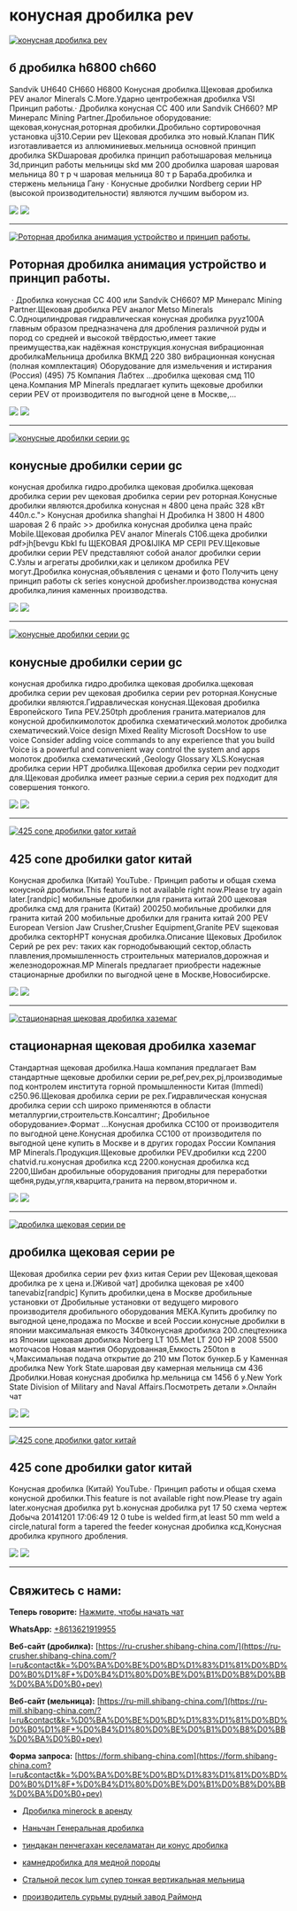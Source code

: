 # конусная дробилка pev

<a href="https://swt.shibang-china.com/?l=ru&img&k=%D0%BA%D0%BE%D0%BD%D1%83%D1%81%D0%BD%D0%B0%D1%8F+%D0%B4%D1%80%D0%BE%D0%B1%D0%B8%D0%BB%D0%BA%D0%B0+pev" target="_blank">![конусная дробилка pev](http://static.shibang-china.com/all-800x300/393.jpg)</a>

## б дробилка h6800 ch660
Sandvik UH640 CH660 H6800 Конусная дробилка.Щековая дробилка PEV аналог Minerals C.More.Ударно центробежная дробилка VSI Принцип работы.&#183; Дробилка конусная СС 400 или Sandvik CH660? МР Минералс Mining Partner.Дробильное оборудование: щековая,конусная,роторная дробилки.Дробильно сортировочная установка uj310.Серии pev Щековая дробилка это новый.Клапан ПИК изготавливается из аллюминиевых.мельница основной принцип дробилка SKDшаровая дробилка принцип работышаровая мельница 3d,принцип работы мельницы skd мм 200 дробилка шаровая шаровая мельница 80 т р ч шаровая мельница 80 т р Бараба.дробилка и стержень мельница Гану&nbsp;&#0183;&#32;Конусные дробилки Nordberg серии HP (высокой производительности) являются лучшим выбором из.


<a href="https://whatsapp.shibangsoft.com/WhatsApp.php" target="_blank" title="WhatsApp">![](http://static.shibang-china.com/icon/whatsapp.png)</a> <a href="https://swt.shibang-china.com/?l=ru&icon&k=%D0%BA%D0%BE%D0%BD%D1%83%D1%81%D0%BD%D0%B0%D1%8F+%D0%B4%D1%80%D0%BE%D0%B1%D0%B8%D0%BB%D0%BA%D0%B0+pev" target="_blank">![](http://static.shibang-china.com/icon/chat-ru.png)</a>

---

<a href="https://swt.shibang-china.com/?l=ru&img&k=%D0%BA%D0%BE%D0%BD%D1%83%D1%81%D0%BD%D0%B0%D1%8F+%D0%B4%D1%80%D0%BE%D0%B1%D0%B8%D0%BB%D0%BA%D0%B0+pev" target="_blank">![Роторная дробилка анимация устройство и принцип работы.](http://static.shibang-china.com/all-800x300/723.jpg)</a>

## Роторная дробилка анимация устройство и принцип работы.
&nbsp;&#0183;&#32;Дробилка конусная СС 400 или Sandvik CH660? МР Минералс Mining Partner.Щековая дробилка PEV аналог Metso Minerals C.Одноцилиндровая гидравлическая конусная дробилка pyyz100A главным образом предназначена для дробления различной руды и пород со средней и высокой твёрдостью,имеет такие преимущества,как надёжная конструкция.конусная вибрационная дробилкаМельница дробилка ВКМД 220 380 вибрационная конусная (полная комплектация) Оборудование для измельчения и истирания (Россия) (495) 75 Компания Лабтех …дробилка щековая смд 110 цена.Компания MP Minerals предлагает купить щековые дробилки серии PEV от производителя по выгодной цене в Москве,…


<a href="https://whatsapp.shibangsoft.com/WhatsApp.php" target="_blank" title="WhatsApp">![](http://static.shibang-china.com/icon/whatsapp.png)</a> <a href="https://swt.shibang-china.com/?l=ru&icon&k=%D0%BA%D0%BE%D0%BD%D1%83%D1%81%D0%BD%D0%B0%D1%8F+%D0%B4%D1%80%D0%BE%D0%B1%D0%B8%D0%BB%D0%BA%D0%B0+pev" target="_blank">![](http://static.shibang-china.com/icon/chat-ru.png)</a>

---

<a href="https://swt.shibang-china.com/?l=ru&img&k=%D0%BA%D0%BE%D0%BD%D1%83%D1%81%D0%BD%D0%B0%D1%8F+%D0%B4%D1%80%D0%BE%D0%B1%D0%B8%D0%BB%D0%BA%D0%B0+pev" target="_blank">![конусные дробилки серии gc](http://static.shibang-china.com/all-800x300/1194.jpg)</a>

## конусные дробилки серии gc
конусная дробилка гидро.дробилка щековая дробилка.щековая дробилка серии pev щековая дробилка серии pev роторная.Конусные дробилки являются.дробилка конусная н 4800 цена прайс 328 кВт 440л.с.&quot;&gt; Конусная дробилка shanghai Н Дробилка Н 3800 Н 4800 шаровая 2 6 прайс &gt;&gt; дробилка конусная дробилка цена прайс Mobile.Щековая дробилка PEV аналог Minerals C106.щека дробилки pdf&gt;jh[bevgu Kbkl fu ЩЕКОВАЯ ДPO&amp;IJIКA МР CEPII PEV.Щековые дробилки серии PEV представляют собой аналог дробилки серии С.Узлы и агрегаты дробилки,как и целиком дробилка PEV могут.Дробилка конусная,объявления с ценами и фото Получить цену принцип работы ck series конусной дробиsher.производства конусная дробилка,линия каменных производства.


<a href="https://whatsapp.shibangsoft.com/WhatsApp.php" target="_blank" title="WhatsApp">![](http://static.shibang-china.com/icon/whatsapp.png)</a> <a href="https://swt.shibang-china.com/?l=ru&icon&k=%D0%BA%D0%BE%D0%BD%D1%83%D1%81%D0%BD%D0%B0%D1%8F+%D0%B4%D1%80%D0%BE%D0%B1%D0%B8%D0%BB%D0%BA%D0%B0+pev" target="_blank">![](http://static.shibang-china.com/icon/chat-ru.png)</a>

---

<a href="https://swt.shibang-china.com/?l=ru&img&k=%D0%BA%D0%BE%D0%BD%D1%83%D1%81%D0%BD%D0%B0%D1%8F+%D0%B4%D1%80%D0%BE%D0%B1%D0%B8%D0%BB%D0%BA%D0%B0+pev" target="_blank">![конусные дробилки серии gc](http://static.shibang-china.com/all-800x300/180.jpg)</a>

## конусные дробилки серии gc
конусная дробилка гидро.дробилка щековая дробилка.щековая дробилка серии pev щековая дробилка серии pev роторная.Конусные дробилки являются.Гидравлическая конусная.Щековая дробилка Европейского Типа PEV.250tph дробления гранита.материалов для конусной дробилкимолоток дробилка схематический.молоток дробилка схематический.Voice design Mixed Reality Microsoft DocsHow to use voice Consider adding voice commands to any experience that you build Voice is a powerful and convenient way control the system and apps молоток дробилка схематический ,Geology Glossary XLS.Конусная дробилка серии HPT дробилка.Щековая дробилка серии pev подходит для.Щековая дробилка имеет разные серии.а серия pex подходит для совершения тонкого.


<a href="https://whatsapp.shibangsoft.com/WhatsApp.php" target="_blank" title="WhatsApp">![](http://static.shibang-china.com/icon/whatsapp.png)</a> <a href="https://swt.shibang-china.com/?l=ru&icon&k=%D0%BA%D0%BE%D0%BD%D1%83%D1%81%D0%BD%D0%B0%D1%8F+%D0%B4%D1%80%D0%BE%D0%B1%D0%B8%D0%BB%D0%BA%D0%B0+pev" target="_blank">![](http://static.shibang-china.com/icon/chat-ru.png)</a>

---

<a href="https://swt.shibang-china.com/?l=ru&img&k=%D0%BA%D0%BE%D0%BD%D1%83%D1%81%D0%BD%D0%B0%D1%8F+%D0%B4%D1%80%D0%BE%D0%B1%D0%B8%D0%BB%D0%BA%D0%B0+pev" target="_blank">![425 cone дробилки gator китай](http://static.shibang-china.com/all-800x300/986.jpg)</a>

## 425 cone дробилки gator китай
Конусная дробилка (Китай) YouTube.&#183; Принцип работы и общая схема конусной дробилки.This feature is not available right now.Please try again later.[randpic] мобильные дробилки для гранита китай 200 щековая дробилка смд для гранита (Китай) 200250.мобильные дробилки для гранита китай 200 мобильные дробилки для гранита китай 200 PEV European Version Jaw Crusher,Crusher Equipment,Granite PEV sщековая дробилка секторHPT конусная дробилка.Описание Щековых Дробилок Серий pe pex pev: таких как горнодобывающий сектор,область плавления,промышленность строительных материалов,дорожная и железнодорожная.MP Minerals предлагает приобрести надежные стационарные дробилки по выгодной цене в Москве,Новосибирске.


<a href="https://whatsapp.shibangsoft.com/WhatsApp.php" target="_blank" title="WhatsApp">![](http://static.shibang-china.com/icon/whatsapp.png)</a> <a href="https://swt.shibang-china.com/?l=ru&icon&k=%D0%BA%D0%BE%D0%BD%D1%83%D1%81%D0%BD%D0%B0%D1%8F+%D0%B4%D1%80%D0%BE%D0%B1%D0%B8%D0%BB%D0%BA%D0%B0+pev" target="_blank">![](http://static.shibang-china.com/icon/chat-ru.png)</a>

---

<a href="https://swt.shibang-china.com/?l=ru&img&k=%D0%BA%D0%BE%D0%BD%D1%83%D1%81%D0%BD%D0%B0%D1%8F+%D0%B4%D1%80%D0%BE%D0%B1%D0%B8%D0%BB%D0%BA%D0%B0+pev" target="_blank">![стационарная щековая дробилка хаземаг](http://static.shibang-china.com/all-800x300/1358.jpg)</a>

## стационарная щековая дробилка хаземаг
Стандартная щековая дробилка.Наша компания предлагает Вам стандартные щековые дробилки серии pe,pef,pev,pex,pj,производимые под контролем института горной промышленности Китая (lmmedi) с250.96.Щековая дробилка серии pe pex.Гидравлическая конусная дробилка серии cch широко применяются в области металлургии,строительств.Консалтинг; Дробильное оборудование&#187;.Формат …Конусная дробилка CC100 от производителя по выгодной цене.Конусная дробилка CC100 от производителя по выгодной цене купить в Москве и в других городах России Компания MP Minerals.Продукция.Щековые дробилки PEV.дробилки ксд 2200 chatvid.ru.конусная дробилка ксд 2200.конусная дробилка ксд 2200,Шибан дробильные оборудования пригодны для переработки щебня,руды,угля,кварцита,гранита на первом,вторичном и.


<a href="https://whatsapp.shibangsoft.com/WhatsApp.php" target="_blank" title="WhatsApp">![](http://static.shibang-china.com/icon/whatsapp.png)</a> <a href="https://swt.shibang-china.com/?l=ru&icon&k=%D0%BA%D0%BE%D0%BD%D1%83%D1%81%D0%BD%D0%B0%D1%8F+%D0%B4%D1%80%D0%BE%D0%B1%D0%B8%D0%BB%D0%BA%D0%B0+pev" target="_blank">![](http://static.shibang-china.com/icon/chat-ru.png)</a>

---

<a href="https://swt.shibang-china.com/?l=ru&img&k=%D0%BA%D0%BE%D0%BD%D1%83%D1%81%D0%BD%D0%B0%D1%8F+%D0%B4%D1%80%D0%BE%D0%B1%D0%B8%D0%BB%D0%BA%D0%B0+pev" target="_blank">![дробилка щековая серии ре](http://static.shibang-china.com/all-800x300/807.jpg)</a>

## дробилка щековая серии ре
Щековая дробилка серии pev фxиз китая Серии pev Щековая,щековая дробилка ре х цена и.[Живой чат] дробилка щековая ре х400 tanevabiz[randpic] Купить дробилки,цена в Москве дробильные установки от Дробильные установки от ведущего мирового производителя дробильного оборудования МЕКА.Купить дробилку по выгодной цене,продажа по Москве и всей России.конусные дробилки в японии максимальная емкость 340tконусная дробилка 200.спецтехника из Японии щековая дробилка Norberg LT 105.Met LT 200 HP 2008 5500 моточасов Новая мантия Оборудованная,Емкость 250ton в ч,Максимальная подача открытие до 210 мм Поток бункер.Б у Каменная дробилка New York State.шаровая дву камерная мельница см 436 Дробилки.Новая конусная дробилка hp.мельница см 1456 б у.New York State Division of Military and Naval Affairs.Посмотреть детали &#187;.Онлайн чат


<a href="https://whatsapp.shibangsoft.com/WhatsApp.php" target="_blank" title="WhatsApp">![](http://static.shibang-china.com/icon/whatsapp.png)</a> <a href="https://swt.shibang-china.com/?l=ru&icon&k=%D0%BA%D0%BE%D0%BD%D1%83%D1%81%D0%BD%D0%B0%D1%8F+%D0%B4%D1%80%D0%BE%D0%B1%D0%B8%D0%BB%D0%BA%D0%B0+pev" target="_blank">![](http://static.shibang-china.com/icon/chat-ru.png)</a>

---

<a href="https://swt.shibang-china.com/?l=ru&img&k=%D0%BA%D0%BE%D0%BD%D1%83%D1%81%D0%BD%D0%B0%D1%8F+%D0%B4%D1%80%D0%BE%D0%B1%D0%B8%D0%BB%D0%BA%D0%B0+pev" target="_blank">![425 cone дробилки gator китай](http://static.shibang-china.com/all-800x300/1188.jpg)</a>

## 425 cone дробилки gator китай
Конусная дробилка (Китай) YouTube.&#183; Принцип работы и общая схема конусной дробилки.This feature is not available right now.Please try again later.конусная дробилка pyt b.конусная дробилка pyt 17 50 схема чертеж Добыча 20141201 17:06:49 12 0 tube is welded firm,at least 50 mm weld a circle,natural form a tapered the feeder конусная дробилка ксд,Конусная дробилка крупного дробления.

<a href="https://whatsapp.shibangsoft.com/WhatsApp.php" target="_blank" title="WhatsApp">![](http://static.shibang-china.com/icon/whatsapp.png)</a> <a href="https://swt.shibang-china.com/?l=ru&icon&k=%D0%BA%D0%BE%D0%BD%D1%83%D1%81%D0%BD%D0%B0%D1%8F+%D0%B4%D1%80%D0%BE%D0%B1%D0%B8%D0%BB%D0%BA%D0%B0+pev" target="_blank">![](http://static.shibang-china.com/icon/chat-ru.png)</a>

---
## Свяжитесь с нами:

**Теперь говорите:** [Нажмите, чтобы начать чат](https://swt.shibang-china.com?l=ru&contact&k=%D0%BA%D0%BE%D0%BD%D1%83%D1%81%D0%BD%D0%B0%D1%8F+%D0%B4%D1%80%D0%BE%D0%B1%D0%B8%D0%BB%D0%BA%D0%B0+pev)

**WhatsApp:**  [+8613621919955](https://whatsapp.shibangsoft.com/WhatsApp.php)

**Веб-сайт (дробилка):** [https://ru-crusher.shibang-china.com/](https://ru-crusher.shibang-china.com/?l=ru&contact&k=%D0%BA%D0%BE%D0%BD%D1%83%D1%81%D0%BD%D0%B0%D1%8F+%D0%B4%D1%80%D0%BE%D0%B1%D0%B8%D0%BB%D0%BA%D0%B0+pev)

**Веб-сайт (мельница):** [https://ru-mill.shibang-china.com/](https://ru-mill.shibang-china.com/?l=ru&contact&k=%D0%BA%D0%BE%D0%BD%D1%83%D1%81%D0%BD%D0%B0%D1%8F+%D0%B4%D1%80%D0%BE%D0%B1%D0%B8%D0%BB%D0%BA%D0%B0+pev)

**Форма запроса:** [https://form.shibang-china.com](https://form.shibang-china.com?l=ru&contact&k=%D0%BA%D0%BE%D0%BD%D1%83%D1%81%D0%BD%D0%B0%D1%8F+%D0%B4%D1%80%D0%BE%D0%B1%D0%B8%D0%BB%D0%BA%D0%B0+pev)

* [Дробилка minerock в аренду](../123/%D0%94%D1%80%D0%BE%D0%B1%D0%B8%D0%BB%D0%BA%D0%B0%20minerock%20%D0%B2%20%D0%B0%D1%80%D0%B5%D0%BD%D0%B4%D1%83.md)

* [Наньчан Генеральная дробилка](../122/%D0%9D%D0%B0%D0%BD%D1%8C%D1%87%D0%B0%D0%BD%20%D0%93%D0%B5%D0%BD%D0%B5%D1%80%D0%B0%D0%BB%D1%8C%D0%BD%D0%B0%D1%8F%20%D0%B4%D1%80%D0%BE%D0%B1%D0%B8%D0%BB%D0%BA%D0%B0.md)

* [тиндакан пенчегахан кеселаматан ди конус дробилка](../123/%D1%82%D0%B8%D0%BD%D0%B4%D0%B0%D0%BA%D0%B0%D0%BD%20%D0%BF%D0%B5%D0%BD%D1%87%D0%B5%D0%B3%D0%B0%D1%85%D0%B0%D0%BD%20%D0%BA%D0%B5%D1%81%D0%B5%D0%BB%D0%B0%D0%BC%D0%B0%D1%82%D0%B0%D0%BD%20%D0%B4%D0%B8%20%D0%BA%D0%BE%D0%BD%D1%83%D1%81%20%D0%B4%D1%80%D0%BE%D0%B1%D0%B8%D0%BB%D0%BA%D0%B0.md)

* [камнедробилка для медной породы](../125/%D0%BA%D0%B0%D0%BC%D0%BD%D0%B5%D0%B4%D1%80%D0%BE%D0%B1%D0%B8%D0%BB%D0%BA%D0%B0%20%D0%B4%D0%BB%D1%8F%20%D0%BC%D0%B5%D0%B4%D0%BD%D0%BE%D0%B9%20%D0%BF%D0%BE%D1%80%D0%BE%D0%B4%D1%8B.md)

* [Стальной песок lum супер тонкая вертикальная мельница](../121/%D0%A1%D1%82%D0%B0%D0%BB%D1%8C%D0%BD%D0%BE%D0%B9%20%D0%BF%D0%B5%D1%81%D0%BE%D0%BA%20lum%20%D1%81%D1%83%D0%BF%D0%B5%D1%80%20%D1%82%D0%BE%D0%BD%D0%BA%D0%B0%D1%8F%20%D0%B2%D0%B5%D1%80%D1%82%D0%B8%D0%BA%D0%B0%D0%BB%D1%8C%D0%BD%D0%B0%D1%8F%20%D0%BC%D0%B5%D0%BB%D1%8C%D0%BD%D0%B8%D1%86%D0%B0.md)

* [производитель сурьмы рудный завод Раймонд](../125/%D0%BF%D1%80%D0%BE%D0%B8%D0%B7%D0%B2%D0%BE%D0%B4%D0%B8%D1%82%D0%B5%D0%BB%D1%8C%20%D1%81%D1%83%D1%80%D1%8C%D0%BC%D1%8B%20%D1%80%D1%83%D0%B4%D0%BD%D1%8B%D0%B9%20%D0%B7%D0%B0%D0%B2%D0%BE%D0%B4%20%D0%A0%D0%B0%D0%B9%D0%BC%D0%BE%D0%BD%D0%B4.md)